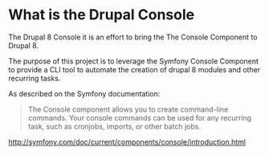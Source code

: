 
# What is the Drupal Console


The Drupal 8 Console it is an effort to bring the The Console Component to Drupal 8.

The purpose of this project is to leverage the Symfony Console Component to provide a CLI tool to automate the creation of drupal 8 modules and other recurring tasks.

As described on the Symfony documentation:
> The Console component allows you to create command-line commands. Your console commands can be used for any recurring task, such as cronjobs, imports, or other batch jobs.  

http://symfony.com/doc/current/components/console/introduction.html
